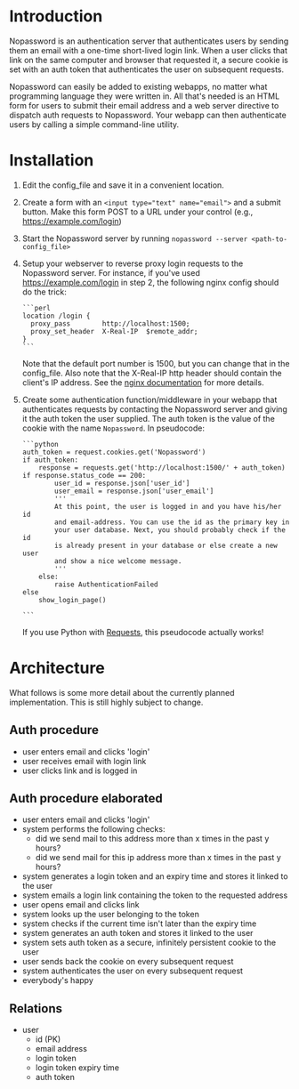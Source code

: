 Introduction
============

Nopassword is an authentication server that authenticates users by sending
them an email with a one-time short-lived login link.  When a user clicks
that link on the same computer and browser that requested it, a secure
cookie is set with an auth token that authenticates the user on subsequent
requests.

Nopassword can easily be added to existing webapps, no matter what
programming language they were written in.  All that's needed is an HTML
form for users to submit their email address and a web server directive to
dispatch auth requests to Nopassword.  Your webapp can then authenticate
users by calling a simple command-line utility.

Installation
============

1. Edit the config_file and save it in a convenient location.

2. Create a form with an `<input type="text" name="email">` and a submit
   button.  Make this form POST to a URL under your control (e.g.,
   https://example.com/login)

3. Start the Nopassword server by running `nopassword --server <path-to-config_file>`

4. Setup your webserver to reverse proxy login requests to the Nopassword
   server.  For instance, if you've used https://example.com/login in step
   2, the following nginx config should do the trick:

       ```perl
       location /login {
         proxy_pass        http://localhost:1500;
         proxy_set_header  X-Real-IP  $remote_addr;
       }
       ```

   Note that the default port number is 1500, but you can change that in the
   config_file.  Also note that the X-Real-IP http header should contain the
   client's IP address.  See the [nginx
   documentation](http://wiki.nginx.org/HttpProxyModule) for more details.

5. Create some authentication function/middleware in your webapp that
   authenticates requests by contacting the Nopassword server and giving it
   the auth token the user supplied.  The auth token is the value of the
   cookie with the name `Nopassword`. In pseudocode:

       ```python
       auth_token = request.cookies.get('Nopassword')
       if auth_token:
           response = requests.get('http://localhost:1500/' + auth_token)
	   if response.status_code == 200:
               user_id = response.json['user_id']
               user_email = response.json['user_email']
               '''
               At this point, the user is logged in and you have his/her id
               and email-address. You can use the id as the primary key in
               your user database. Next, you should probably check if the id
               is already present in your database or else create a new user
               and show a nice welcome message.
               '''
           else:
               raise AuthenticationFailed
       else
           show_login_page()
	   
       ```

   If you use Python with
   [Requests](http://docs.python-requests.org/en/latest/), this pseudocode
   actually works!



Architecture
============

What follows is some more detail about the currently planned implementation.
This is still highly subject to change.


Auth procedure
--------------

- user enters email and clicks 'login'
- user receives email with login link
- user clicks link and is logged in


Auth procedure elaborated
-------------------------

- user enters email and clicks 'login'
- system performs the following checks:
  * did we send mail to this address more than x times in the past y hours?
  * did we send mail for this ip address more than x times in the past y
    hours?
- system generates a login token and an expiry time and stores it linked to
  the user
- system emails a login link containing the token to the requested address
- user opens email and clicks link
- system looks up the user belonging to the token
- system checks if the current time isn't later than the expiry time
- system generates an auth token and stores it linked to the user
- system sets auth token as a secure, infinitely persistent cookie to the user
- user sends back the cookie on every subsequent request
- system authenticates the user on every subsequent request
- everybody's happy


Relations
---------

- user
  * id (PK)
  * email address
  * login token
  * login token expiry time
  * auth token
